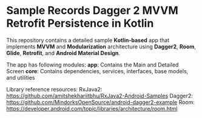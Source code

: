 # Sample Records Dagger 2 MVVM Retrofit Persistence in Kotlin

This repository contains a detailed sample **Kotlin-based** app that implements **MVVM** and **Modularization** architecture using **Dagger2**, **Room**, **Glide**, **Retrofit**, and **Android Material Design**.

The app has following modules:
**app**: Contains the Main and Detailed Screen
**core**: Contains dependencies, services, interfaces, base models, and utilities 

Library reference resources:
RxJava2: https://github.com/amitshekhariitbhu/RxJava2-Android-Samples
Dagger2: https://github.com/MindorksOpenSource/android-dagger2-example
Room: https://developer.android.com/topic/libraries/architecture/room.html

